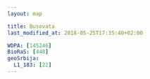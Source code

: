 ```yaml
---
layout: map

title: Busovata
last_modified_at: 2018-05-25T17:35:40+02:00

WDPA: [145246]
BioRaS: [448]
geoSrbija:
  L1_183: [22]
---
```


